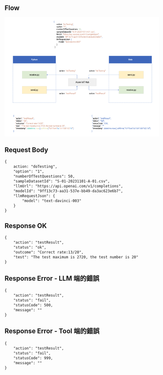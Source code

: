 ## Flow
![](./Images/mq.png)

## Request Body
```
{
    action: "doTesting",
    "option": "1",
    "numberOfTestQuestions": 50,
    "sampleDatasetId": "S-01-20231101-A-01.csv",
    "llmUrl": "https://api.openai.com/v1/completions",
    "modelId": "9ff13c73-aa31-537e-bb49-da3ac623e6b7",
    "llmRequestJson": {
        "model": "text-davinci-003"
    }
}
```

## Response OK
```
{
    "action": "testResult",
    "status": "ok",
    "outcome": "Correct rate:13/20",
    "test": "The test maximum is 2720, the test number is 20"
}
```

## Response Error - LLM 端的錯誤
```
{
    "action": "testResult",
    "status": "fail",
    "statusCode": 500,
    "message": ""
}
```

## Response Error - Tool 端的錯誤
```
{
    "action": "testResult",
    "status": "fail",
    "statusCode": 999,
    "message": ""
}
```